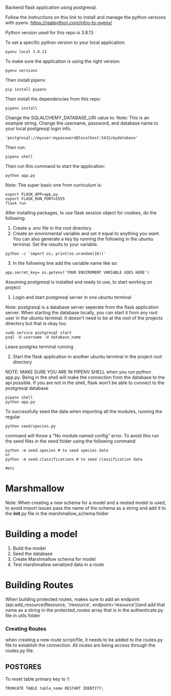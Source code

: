 Backend flask application using postgresql.

Follow the instructions on this link to install and manage the python versions with pyenv.
https://realpython.com/intro-to-pyenv/

Python version used for this repo is 3.8.13

To set a specific python version to your local application:
```
pyenv local 3.8.13
```
To make sure the application is using the right version:
```
pyenv versions
```
Then install pipenv:
```
pip install pipenv
```
Then install the dependencies from this repo:
```
pipenv install
```
Change the SQLALCHEMY_DATABASE_URI value to:
Note: This is an example string. Change the username, password, and database name to your local postgresql login info. 
```
'postgresql://myuser:mypassword@localhost:5432/mydatabase'
```
Then run: 
```
pipenv shell
```
Then run this command to start the application:
```
python app.py
```

Note: The super basic one from curriculum is: 
```
export FLASK_APP=app.py
export FLASK_RUN_PORT=5555
flask run
```

After installing packages, to use flask session object for cookies, do the following:

1. Create a .env file in the root directory
2. Create an enviromental variable and set it equal to anything you want. You can also generate a key by running the following in the ubuntu terminal. Set the results to your variable. 

```
python -c 'import os; print(os.urandom(16))'
```
3. In the following line add the variable name like so:

```
app.secret_key= os.getenv('YOUR ENVIROMENT VARIABLE GOES HERE')
```

Assuming postgresql is installed and ready to use, to start working on project:

1. Login and start postgresql server in one ubuntu terminal 

Note: postgresql is a database server seperate from the flask application server. When starting the database locally, you can start it from any root user in the ubuntu terminal. It doesn't need to be at the root of the projects directory but that is okay too.

```
sudo service postgresql start
psql -U username -d database_name
```
Leave postgres terminal running

2. Start the flask application in another ubuntu terminal in the project root directory

NOTE: MAKE SURE YOU ARE IN PIPENV SHELL when you run python app.py. Being in the shell will make the connection from the database to the api possible. If you are not in the shell, flask won't be able to connect to the postgresql database

```
pipenv shell
python app.py
```

To successfully seed the data when importing all the modules, running the regular 
```
python seed/species.py
``` 

command will throw a "No module named config" error. To avoid this run the seed files in the seed folder using the following command: 

```
python -m seed.species # to seed species data
or 
python -m seed.classifications # to seed classification data 

#etc
```

# Marshmallow

Note: When creating a new schema for a model and a nested model is used, to avoid import issues pass the name of the schema as a string and add it to the __init__.py file in the marshmallow_schema folder


# Building a model

1. Build the model 
2. Seed the database
3. Create Marshmallow schema for model
4. Test marshmallow serialized data in a route

# Building Routes
When building protected routes, makes sure to add an endpoint (api.add_resource(Resource, '/resource', endpoint='resource'))and add that name as a string in the protected_routes array that is in the authenticate.py file in utils folder

### Creating Routes
when creating a new route script/file, it needs to be added to the routes.py file to establish the connection. All routes are being access through the routes.py file.

## POSTGRES
To reset table primary key to 1:

```
TRUNCATE TABLE table_name RESTART IDENTITY;
```
